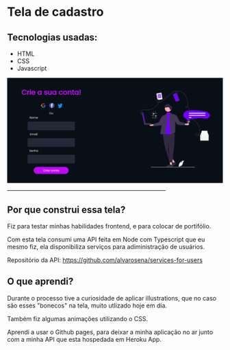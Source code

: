 # Tela de cadastro

## Tecnologias usadas:
- HTML
- CSS
- Javascript

<img src="./images/account.png">
__________________________________________________________

## Por que construi essa tela?
Fiz para testar minhas habilidades frontend, e para colocar de portifólio.

Com esta tela consumi uma API feita em Node com Typescript que eu mesmo fiz, ela disponibiliza serviços para adiministração de usuários.

Repositório da API: https://github.com/alvarosena/services-for-users

## O que aprendi?

Durante o processo tive a curiosidade de aplicar illustrations, que no caso são esses "bonecos" na tela, muito utlizado hoje em dia.

Também fiz algumas animações utilizando o CSS.

Aprendi a usar o Github pages, para deixar a minha aplicação no ar junto com a minha API que esta hospedada em Heroku App.


